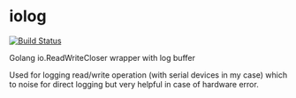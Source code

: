 # iolog

[![Build Status](https://travis-ci.org/albenik/iolog.svg?branch=master)](https://travis-ci.org/albenik/iolog)

Golang io.ReadWriteCloser wrapper with log buffer

Used for logging read/write operation (with serial devices in my case) which to noise for direct logging but very helpful in case of hardware error.
